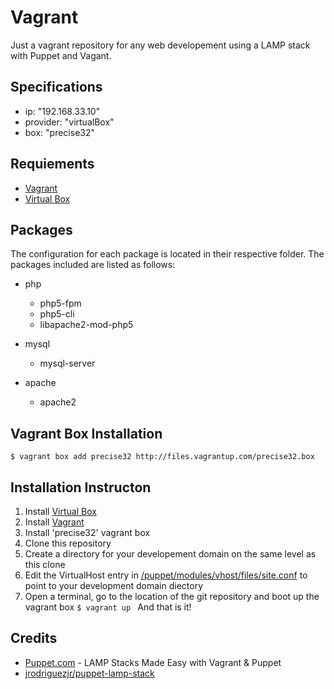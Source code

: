 # Vagrant
Just a vagrant repository for any web developement using a LAMP stack with Puppet and Vagant.

## Specifications
- ip: "192.168.33.10"
- provider: "virtualBox"
- box: "precise32"

## Requiements
- [Vagrant](https://www.vagrantup.com/)
- [Virtual Box](https://www.virtualbox.org/)

## Packages
The configuration for each package is located in their respective folder. The packages included are listed as follows: 
- php
    - php5-fpm
    - php5-cli
    - libapache2-mod-php5
- mysql
    - mysql-server
    
- apache
    - apache2
    
## Vagrant Box Installation
``
    $ vagrant box add precise32 http://files.vagrantup.com/precise32.box
``
    
## Installation Instructon
1.  Install [Virtual Box](https://www.virtualbox.org/wiki/Downloads) 
1.  Install [Vagrant](https://www.vagrantup.com/downloads.html)
1.  Install 'precise32' vagrant box
1.  Clone this repository 
1.  Create a directory for your developement domain on the same level as this clone
1.  Edit the VirtualHost entry in [/puppet/modules/vhost/files/site.conf](/puppet/modules/vhost/files/site.conf) to point to your development domain diectory
1.  Open a terminal, go to the location of the git repository and boot up the vagrant box
``
    $ vagrant up 
``
And that is it!

## Credits
- [Puppet.com](https://puppet.com/blog/lamp-stacks-made-easy-vagrant-puppet) - LAMP Stacks Made Easy with Vagrant & Puppet 
- [jrodriguezjr/puppet-lamp-stack](https://github.com/jrodriguezjr/puppet-lamp-stack)